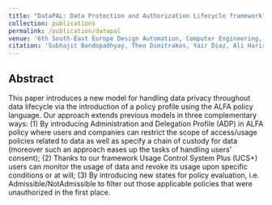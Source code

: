 ```yaml
---
title: "DataPAL: Data Protection and Authorization Lifecycle framework"
collection: publications
permalink: /publication/datapal
venue: '6th South-East Europe Design Automation, Computer Engineering, Computer Networks and Social Media Conference (SEEDA-CECNSM)'
citation: 'Subhajit Bandopadhyay, Theo Dimitrakos, Yair Diaz, Ali Hariri, Tezcan Dilshener, Antonio La Marra and Alessandro Rosetti'
---
```


[comment]:[Proceedings](https://link.springer.com/chapter/10.1007/978-3-030-78120-0_3)

## Abstract
This paper introduces a new model for handling data privacy throughout data lifecycle via the introduction of a policy profile using the ALFA policy language.
Our approach extends previous models in three complementary ways: (1) By introducing Administration and Delegation Profile (ADP) in ALFA policy where users and companies can restrict the scope of access/usage policies related to data as well as specify a chain of custody for data (moreover such an approach eases up the tasks of handling users’ consent); (2) Thanks to our framework Usage Control System Plus (UCS+) users can monitor the usage of data and revoke its usage upon specific conditions or at will; (3) By introducing new states for policy evaluation, i.e. Admissible/NotAdmissible to filter out those applicable policies that were unauthorized in the first place.